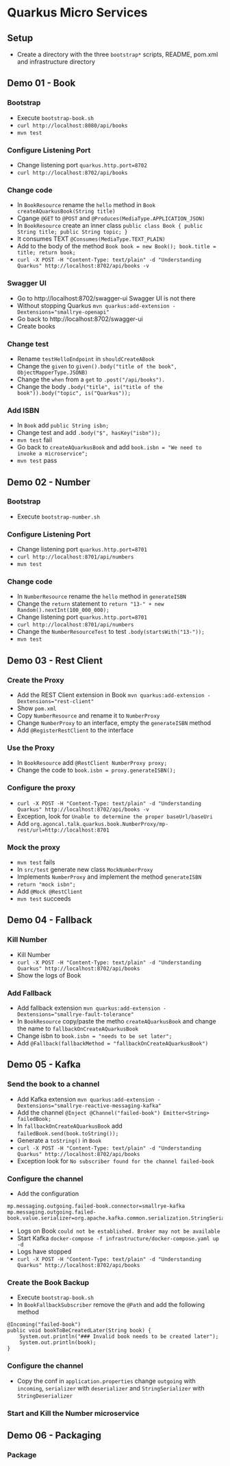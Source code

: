 # Quarkus Micro Services 

## Setup

* Create a directory with the three `bootstrap*` scripts, README, pom.xml and infrastructure directory

## Demo 01 - Book

### Bootstrap

* Execute `bootstrap-book.sh`
* `curl http://localhost:8080/api/books`
* `mvn test`

### Configure Listening Port

* Change listening port `quarkus.http.port=8702`
* `curl http://localhost:8702/api/books`

### Change code

* In `BookResource` rename the `hello` method in `Book createAQuarkusBook(String title)`
* Cgange `@GET` to `@POST` and `@Produces(MediaType.APPLICATION_JSON)` 
* In `BookResource` create an inner class `public class Book { public String title; public String topic; }`
* It consumes TEXT `@Consumes(MediaType.TEXT_PLAIN)`
* Add to the body of the method `Book book = new Book(); book.title = title; return book;`
* `curl -X POST -H "Content-Type: text/plain" -d "Understanding Quarkus" http://localhost:8702/api/books -v`

### Swagger UI

* Go to http://localhost:8702/swagger-ui Swagger UI is not there
* Without stopping Quarkus `mvn quarkus:add-extension -Dextensions="smallrye-openapi"`
* Go back to http://localhost:8702/swagger-ui
* Create books

### Change test

* Rename `testHelloEndpoint` in `shouldCreateABook`
* Change the `given` to `given().body("title of the book", ObjectMapperType.JSONB)`
* Change the `when` from a `get` to `.post("/api/books").`
* Change the body `.body("title", is("title of the book")).body("topic", is("Quarkus"));`

### Add ISBN

* In `Book` add `public String isbn;`
* Change test and add `.body("$", hasKey("isbn"));`
* `mvn test` fail
* Go back to `createAQuarkusBook` and add `book.isbn = "We need to invoke a microservice";`
* `mvn test` pass

## Demo 02 - Number

### Bootstrap

* Execute `bootstrap-number.sh`

### Configure Listening Port

* Change listening port `quarkus.http.port=8701`
* `curl http://localhost:8701/api/numbers`
* `mvn test`

### Change code

* In `NumberResource` rename the `hello` method in `generateISBN`
* Change the `return` statement to `return "13-" + new Random().nextInt(100_000_000);`
* Change listening port `quarkus.http.port=8701`
* `curl http://localhost:8701/api/numbers`
* Change the `NumberResourceTest` to test `.body(startsWith("13-"));`
* `mvn test`

## Demo 03 - Rest Client

### Create the Proxy

* Add the REST Client extension in Book `mvn quarkus:add-extension -Dextensions="rest-client"`
* Show `pom.xml`
* Copy `NumberResource` and rename it to `NumberProxy`
* Change `NumberProxy` to an interface, empty the `generateISBN` method
* Add `@RegisterRestClient` to the interface

### Use the Proxy

* In `BookResource` add `@RestClient NumberProxy proxy;`
* Change the code to  `book.isbn = proxy.generateISBN();`

### Configure the proxy

* `curl -X POST -H "Content-Type: text/plain" -d "Understanding Quarkus" http://localhost:8702/api/books -v`
* Exception, look for `Unable to determine the proper baseUrl/baseUri`
* Add `org.agoncal.talk.quarkus.book.NumberProxy/mp-rest/url=http://localhost:8701`

### Mock the proxy

* `mvn test` fails
* In `src/test` generate new class `MockNumberProxy`
* Implements `NumberProxy` and implement the method `generateISBN`
* `return "mock isbn";`
* Add `@Mock @RestClient`
* `mvn test` succeeds

## Demo 04 - Fallback

### Kill Number 

* Kill Number
* `curl -X POST -H "Content-Type: text/plain" -d "Understanding Quarkus" http://localhost:8702/api/books`
* Show the logs of Book

### Add Fallback 

* Add fallback extension `mvn quarkus:add-extension -Dextensions="smallrye-fault-tolerance"`
* In `BookResource` copy/paste the metho `createAQuarkusBook` and change the name to `fallbackOnCreateAQuarkusBook`
* Change isbn to `book.isbn = "needs to be set later";`
* Add `@Fallback(fallbackMethod = "fallbackOnCreateAQuarkusBook")`

## Demo 05 - Kafka

### Send the book to a channel 

* Add Kafka extension `mvn quarkus:add-extension -Dextensions="smallrye-reactive-messaging-kafka"`
* Add the channel `@Inject @Channel("failed-book") Emitter<String> failedBook;`
* In `fallbackOnCreateAQuarkusBook` add `failedBook.send(book.toString());`
* Generate a `toString()` in `Book`
* `curl -X POST -H "Content-Type: text/plain" -d "Understanding Quarkus" http://localhost:8702/api/books`
* Exception look for `No subscriber found for the channel failed-book`

### Configure the channel

* Add the configuration
```
mp.messaging.outgoing.failed-book.connector=smallrye-kafka
mp.messaging.outgoing.failed-book.value.serializer=org.apache.kafka.common.serialization.StringSerializer
```
* Logs on Book `could not be established. Broker may not be available`
* Start Kafka `docker-compose -f infrastructure/docker-compose.yaml up -d`
* Logs have stopped 
* `curl -X POST -H "Content-Type: text/plain" -d "Understanding Quarkus" http://localhost:8702/api/books`

### Create the Book Backup

* Execute `bootstrap-book.sh`
* In `BookFallbackSubscriber` remove the `@Path` and add the following method
```
@Incoming("failed-book")
public void bookToBeCreatedLater(String book) {
    System.out.println("### Invalid book needs to be created later");
    System.out.println(book);
}
```

### Configure the channel

* Copy the conf in `application.properties` change `outgoing` with `incoming`, `serializer` with `deserializer` and `StringSerializer` with `StringDeserializer`

### Start and Kill the Number microservice 

## Demo 06 - Packaging

### Package
